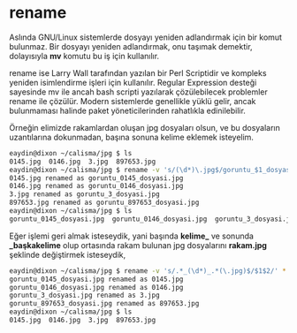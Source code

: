 # rename

Aslında GNU/Linux sistemlerde dosyayı yeniden adlandırmak için bir komut bulunmaz. Bir dosyayı yeniden adlandırmak, onu taşımak demektir, dolayısıyla **mv** komutu bu iş için kullanılır.

rename ise Larry Wall tarafından yazılan bir Perl Scriptidir ve kompleks yeniden isimlendirme işleri için kullanılır. Regular Expression desteği sayesinde mv ile ancah bash scripti yazılarak çözülebilecek problemler rename ile çözülür. Modern sistemlerde genellikle yüklü gelir, ancak bulunmaması halinde paket yöneticilerinden rahatlıkla edinilebilir.

Örneğin elimizde rakamlardan oluşan jpg dosyaları olsun, ve bu dosyaların uzantılarına dokunmadan, başına sonuna kelime eklemek isteyelim.

```bash
eaydin@dixon ~/calisma/jpg $ ls
0145.jpg  0146.jpg  3.jpg  897653.jpg
eaydin@dixon ~/calisma/jpg $ rename -v 's/(\d*)\.jpg$/goruntu_$1_dosyasi\.jpg/' *.jpg
0145.jpg renamed as goruntu_0145_dosyasi.jpg
0146.jpg renamed as goruntu_0146_dosyasi.jpg
3.jpg renamed as goruntu_3_dosyasi.jpg
897653.jpg renamed as goruntu_897653_dosyasi.jpg
eaydin@dixon ~/calisma/jpg $ ls
goruntu_0145_dosyasi.jpg  goruntu_0146_dosyasi.jpg  goruntu_3_dosyasi.jpg  goruntu_897653_dosyasi.jpg
```

Eğer işlemi geri almak isteseydik, yani başında **kelime_** ve sonunda **_başkakelime** olup ortasında rakam bulunan jpg dosyalarını **rakam.jpg** şeklinde değiştirmek isteseydik,

```bash
eaydin@dixon ~/calisma/jpg $ rename -v 's/.*_(\d*)_.*(\.jpg)$/$1$2/' *.jpg
goruntu_0145_dosyasi.jpg renamed as 0145.jpg
goruntu_0146_dosyasi.jpg renamed as 0146.jpg
goruntu_3_dosyasi.jpg renamed as 3.jpg
goruntu_897653_dosyasi.jpg renamed as 897653.jpg
eaydin@dixon ~/calisma/jpg $ ls
0145.jpg  0146.jpg  3.jpg  897653.jpg
```